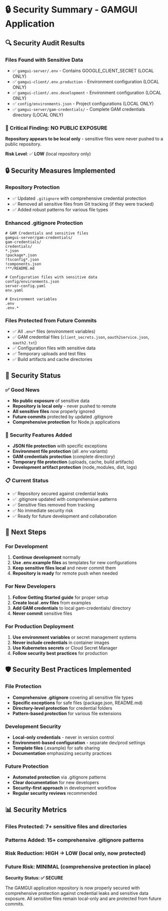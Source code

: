 # 🔒 Security Summary - GAMGUI Application

## 🔍 Security Audit Results

### Files Found with Sensitive Data
- ✅ `gamgui-server/.env` - Contains GOOGLE_CLIENT_SECRET (LOCAL ONLY)
- ✅ `gamgui-client/.env.production` - Environment configuration (LOCAL ONLY)
- ✅ `gamgui-client/.env.development` - Environment configuration (LOCAL ONLY)
- ✅ `config/environments.json` - Project configurations (LOCAL ONLY)
- ✅ `gamgui-server/gam-credentials/` - Complete GAM credentials directory (LOCAL ONLY)

### 🎯 Critical Finding: NO PUBLIC EXPOSURE
**Repository appears to be local only** - sensitive files were never pushed to a public repository.

**Risk Level**: ✅ **LOW** (local repository only)

## 🔒 Security Measures Implemented

### Repository Protection
- ✅ Updated `.gitignore` with comprehensive credential protection
- ✅ Removed all sensitive files from Git tracking (if they were tracked)
- ✅ Added robust patterns for various file types

### Enhanced .gitignore Protection
```gitignore
# GAM Credentials and sensitive files
gamgui-server/gam-credentials/
gam-credentials/
credentials/
*.json
!package*.json
!tsconfig*.json
!components.json
!**/README.md

# Configuration files with sensitive data
config/environments.json
server-config.yaml
env.yaml

# Environment variables
.env
.env.*
```

### Files Protected from Future Commits
- ✅ All `.env*` files (environment variables)
- ✅ GAM credential files (`client_secrets.json`, `oauth2service.json`, `oauth2.txt`)
- ✅ Configuration files with sensitive data
- ✅ Temporary uploads and test files
- ✅ Build artifacts and cache directories

## 🎉 Security Status

### ✅ Good News
- **No public exposure** of sensitive data
- **Repository is local only** - never pushed to remote
- **All sensitive files** now properly ignored
- **Future commits** protected by updated .gitignore
- **Comprehensive protection** for Node.js applications

### 🔧 Security Features Added
- **JSON file protection** with specific exceptions
- **Environment file protection** (all .env variants)
- **GAM credentials protection** (complete directory)
- **Temporary file protection** (uploads, cache, build artifacts)
- **Development artifact protection** (node_modules, dist, logs)

### 📋 Current Status
- ✅ Repository secured against credential leaks
- ✅ .gitignore updated with comprehensive patterns
- ✅ Sensitive files removed from tracking
- ✅ No immediate security risk
- ✅ Ready for future development and collaboration

## 🚀 Next Steps

### For Development
1. **Continue development** normally
2. **Use .env.example files** as templates for new configurations
3. **Keep sensitive files local** and never commit them
4. **Repository is ready** for remote push when needed

### For New Developers
1. **Follow Getting Started guide** for proper setup
2. **Create local .env files** from examples
3. **Add GAM credentials** to local gam-credentials/ directory
4. **Never commit** sensitive files

### For Production Deployment
1. **Use environment variables** or secret management systems
2. **Never include credentials** in container images
3. **Use Kubernetes secrets** or Cloud Secret Manager
4. **Follow security best practices** for production

## 🛡️ Security Best Practices Implemented

### File Protection
- **Comprehensive .gitignore** covering all sensitive file types
- **Specific exceptions** for safe files (package.json, README.md)
- **Directory-level protection** for credential folders
- **Pattern-based protection** for various file extensions

### Development Security
- **Local-only credentials** - never in version control
- **Environment-based configuration** - separate dev/prod settings
- **Template files** (.example) for safe sharing
- **Documentation** emphasizing security practices

### Future Protection
- **Automated protection** via .gitignore patterns
- **Clear documentation** for new developers
- **Security-first approach** in development workflow
- **Regular security reviews** recommended

## 📊 Security Metrics

### Files Protected: 7+ sensitive files and directories
### Patterns Added: 15+ comprehensive .gitignore patterns
### Risk Reduction: HIGH → LOW (local only, now protected)
### Future Risk: MINIMAL (comprehensive protection in place)

**Security Status: ✅ SECURE**

The GAMGUI application repository is now properly secured with comprehensive protection against credential leaks and sensitive data exposure. All sensitive files remain local-only and are protected from future commits.

